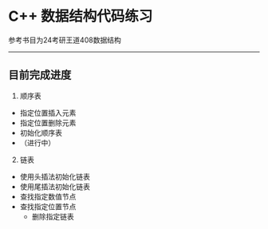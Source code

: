 # C++ 数据结构代码练习
参考书目为24考研王道408数据结构
_________________
## 目前完成进度
1. 顺序表
  - 指定位置插入元素
  - 指定位置删除元素
  - 初始化顺序表
  - （进行中）

2. 链表
- 使用头插法初始化链表
- 使用尾插法初始化链表
- 查找指定数值节点
- 查找指定位置节点
   - 删除指定链表
